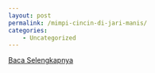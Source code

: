 ```yaml
---
layout: post
permalink: /mimpi-cincin-di-jari-manis/
categories:
    - Uncategorized
---
```


[Baca Selengkapnya](/02)